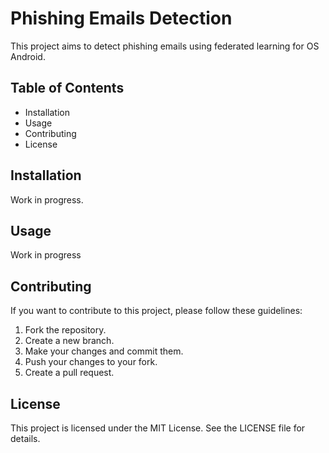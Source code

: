 # Phishing Emails Detection

This project aims to detect phishing emails using federated learning for OS Android.

## Table of Contents

- Installation
- Usage
- Contributing
- License

## Installation

Work in progress.

## Usage

Work in progress

## Contributing

If you want to contribute to this project, please follow these guidelines:

1. Fork the repository.
2. Create a new branch.
3. Make your changes and commit them.
4. Push your changes to your fork.
5. Create a pull request.

## License

This project is licensed under the MIT License. See the LICENSE file for details.
